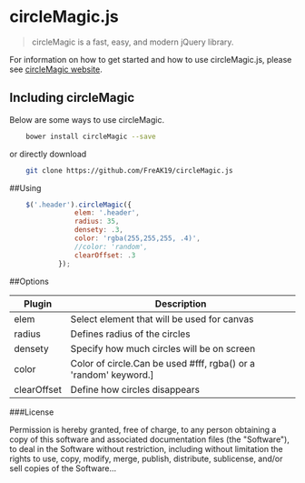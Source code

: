 # circleMagic.js

> circleMagic is a fast, easy, and modern jQuery library.

For information on how to get started and how to use circleMagic.js, please see [circleMagic website](https://github.com/FreAK19/circleMagic.js/).


## Including circleMagic

Below are some ways to use circleMagic.



```sh
    bower install circleMagic --save
```
or directly download
```sh
    git clone https://github.com/FreAK19/circleMagic.js
```

##Using

```js
    $('.header').circleMagic({
                elem: '.header',
                radius: 35,
                densety: .3,
                color: 'rgba(255,255,255, .4)',
                //color: 'random',
                clearOffset: .3
            });
```

##Options

| Plugin | Description |
| ------ | ------ |
| elem | Select element that will be used for canvas |
| radius | Defines radius of the circles |
| densety | Specify how much circles will be on screen|
| color | Color of circle.Can be used #fff, rgba() or a 'random' keyword.] |
| clearOffset | Define how circles disappears |

###License

Permission is hereby granted, free of charge, to any person obtaining
a copy of this software and associated documentation files (the
"Software"), to deal in the Software without restriction, including
without limitation the rights to use, copy, modify, merge, publish,
distribute, sublicense, and/or sell copies of the Software...